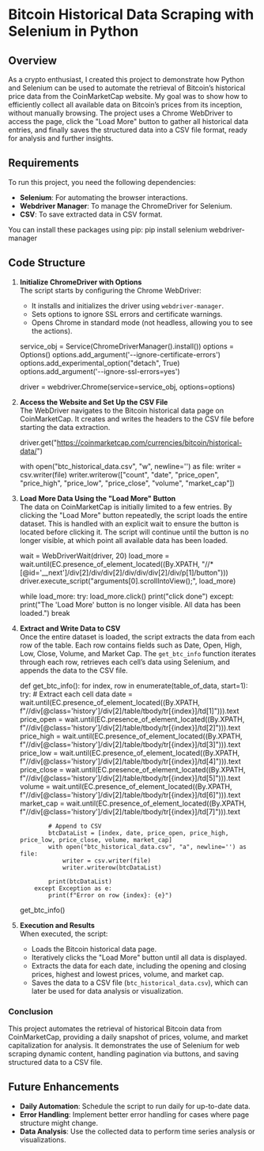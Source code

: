 # Bitcoin Historical Data Scraping with Selenium in Python

## Overview
As a crypto enthusiast, I created this project to demonstrate how Python and Selenium can be used to automate the retrieval of Bitcoin’s historical price data from the CoinMarketCap website. My goal was to show how to efficiently collect all available data on Bitcoin’s prices from its inception, without manually browsing. The project uses a Chrome WebDriver to access the page, click the "Load More" button to gather all historical data entries, and finally saves the structured data into a CSV file format, ready for analysis and further insights.

## Requirements
To run this project, you need the following dependencies:
- **Selenium**: For automating the browser interactions.
- **Webdriver Manager**: To manage the ChromeDriver for Selenium.
- **CSV**: To save extracted data in CSV format.

You can install these packages using pip:
pip install selenium webdriver-manager

## Code Structure

1. **Initialize ChromeDriver with Options**  
   The script starts by configuring the Chrome WebDriver:
   - It installs and initializes the driver using `webdriver-manager`.
   - Sets options to ignore SSL errors and certificate warnings.
   - Opens Chrome in standard mode (not headless, allowing you to see the actions).

   service_obj = Service(ChromeDriverManager().install())
   options = Options()
   options.add_argument('--ignore-certificate-errors')
   options.add_experimental_option("detach", True)
   options.add_argument('--ignore-ssl-errors=yes')

   driver = webdriver.Chrome(service=service_obj, options=options)

2. **Access the Website and Set Up the CSV File**  
   The WebDriver navigates to the Bitcoin historical data page on CoinMarketCap. It creates and writes the headers to the CSV file before starting the data extraction.

   driver.get("https://coinmarketcap.com/currencies/bitcoin/historical-data/")

   with open("btc_historical_data.csv", "w", newline='') as file:
       writer = csv.writer(file)
       writer.writerow(["count", "date", "price_open", "price_high", "price_low", "price_close", "volume", "market_cap"])

3. **Load More Data Using the "Load More" Button**  
   The data on CoinMarketCap is initially limited to a few entries. By clicking the "Load More" button repeatedly, the script loads the entire dataset. This is handled with an explicit wait to ensure the button is located before clicking it. The script will continue until the button is no longer visible, at which point all available data has been loaded.

   wait = WebDriverWait(driver, 20)
   load_more = wait.until(EC.presence_of_element_located((By.XPATH, "//*[@id='__next']/div[2]/div/div[2]/div/div/div[2]/div/p[1]/button")))
   driver.execute_script("arguments[0].scrollIntoView();", load_more)

   while load_more:
       try:
           load_more.click()
           print("click done")
       except:
           print("The 'Load More' button is no longer visible. All data has been loaded.")
           break

4. **Extract and Write Data to CSV**  
   Once the entire dataset is loaded, the script extracts the data from each row of the table. Each row contains fields such as Date, Open, High, Low, Close, Volume, and Market Cap. The `get_btc_info` function iterates through each row, retrieves each cell’s data using Selenium, and appends the data to the CSV file.

   def get_btc_info():
       for index, row in enumerate(table_of_data, start=1):
           try:
               # Extract each cell data
               date = wait.until(EC.presence_of_element_located((By.XPATH, f"//div[@class='history']/div[2]/table/tbody/tr[{index}]/td[1]"))).text
               price_open = wait.until(EC.presence_of_element_located((By.XPATH, f"//div[@class='history']/div[2]/table/tbody/tr[{index}]/td[2]"))).text
               price_high = wait.until(EC.presence_of_element_located((By.XPATH, f"//div[@class='history']/div[2]/table/tbody/tr[{index}]/td[3]"))).text
               price_low = wait.until(EC.presence_of_element_located((By.XPATH, f"//div[@class='history']/div[2]/table/tbody/tr[{index}]/td[4]"))).text
               price_close = wait.until(EC.presence_of_element_located((By.XPATH, f"//div[@class='history']/div[2]/table/tbody/tr[{index}]/td[5]"))).text
               volume = wait.until(EC.presence_of_element_located((By.XPATH, f"//div[@class='history']/div[2]/table/tbody/tr[{index}]/td[6]"))).text
               market_cap = wait.until(EC.presence_of_element_located((By.XPATH, f"//div[@class='history']/div[2]/table/tbody/tr[{index}]/td[7]"))).text
               
               # Append to CSV
               btcDataList = [index, date, price_open, price_high, price_low, price_close, volume, market_cap]
               with open("btc_historical_data.csv", "a", newline='') as file:
                   writer = csv.writer(file)
                   writer.writerow(btcDataList)

               print(btcDataList)
           except Exception as e:
               print(f"Error on row {index}: {e}")

   get_btc_info()

5. **Execution and Results**  
   When executed, the script:
   - Loads the Bitcoin historical data page.
   - Iteratively clicks the "Load More" button until all data is displayed.
   - Extracts the data for each date, including the opening and closing prices, highest and lowest prices, volume, and market cap.
   - Saves the data to a CSV file (`btc_historical_data.csv`), which can later be used for data analysis or visualization.

### Conclusion
This project automates the retrieval of historical Bitcoin data from CoinMarketCap, providing a daily snapshot of prices, volume, and market capitalization for analysis. It demonstrates the use of Selenium for web scraping dynamic content, handling pagination via buttons, and saving structured data to a CSV file.

## Future Enhancements
- **Daily Automation**: Schedule the script to run daily for up-to-date data.
- **Error Handling**: Implement better error handling for cases where page structure might change.
- **Data Analysis**: Use the collected data to perform time series analysis or visualizations.
